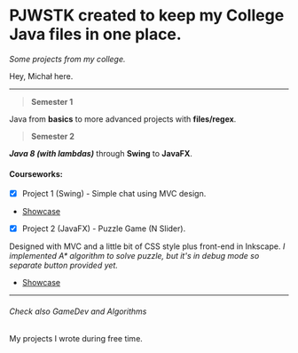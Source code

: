 # PJWSTK created to keep my College Java files in one place.
*Some projects from my college.*

Hey, Michał here.

---

> **Semester 1**

 Java from **basics** to more advanced projects with **files/regex**. 



> **Semester 2**

 **_Java 8 (with lambdas)_** through **Swing** to **JavaFX**.


#### Courseworks:

  - [x] Project 1 (Swing)  - Simple chat using MVC design. 
  * [Showcase](https://i.pinimg.com/originals/39/38/c4/3938c4f40eca24a745c602053acc0ac4.png)
  
  
  - [x] Project 2 (JavaFX) - Puzzle Game (N Slider).
  
   Designed with MVC and a little bit of CSS style plus front-end in Inkscape.
   _I implemented A* algorithm to solve puzzle, but it's in debug mode so separate button provided yet._
  
  * [Showcase](https://i.pinimg.com/originals/ee/66/d8/ee66d8f3b089615cb84d284704be641a.png)



___
###### Check also GameDev and Algorithms
My projects I wrote during free time.
